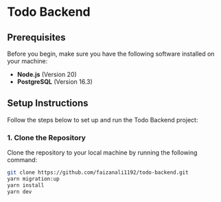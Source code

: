 # Todo Backend

## Prerequisites

Before you begin, make sure you have the following software installed on your machine:

- **Node.js** (Version 20)
- **PostgreSQL** (Version 16.3)

## Setup Instructions

Follow the steps below to set up and run the Todo Backend project:

### 1. Clone the Repository

Clone the repository to your local machine by running the following command:

```bash
git clone https://github.com/faizanali1192/todo-backend.git
yarn migration:up
yarn install
yarn dev
```

